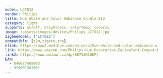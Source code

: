 ```yaml
---
model: LCT012
vendor: Philips
title: Hue White and Color Ambiance Candle E12
category: light
supports: on/off, brightness, colortemp, colorxy
image: /assets/images/devices/Philips_LCT012.jpg
zigbeemodel: ['LCT012'] 
compatible: [z2m,zigate,zha]
mlink: https://www2.meethue.com/en-us/p/hue-white-and-color-ambiance-single-bulb-e12/046677468903
link: https://www.amazon.com/Philips-Hue-Decorative-Equivalent-Compatible/dp/B0753H5GKP/
link2: https://www.amazon.ca/dp/B0753H5GKP/
EAN: 
  - 046677468903
  - 929001301501
---
```

